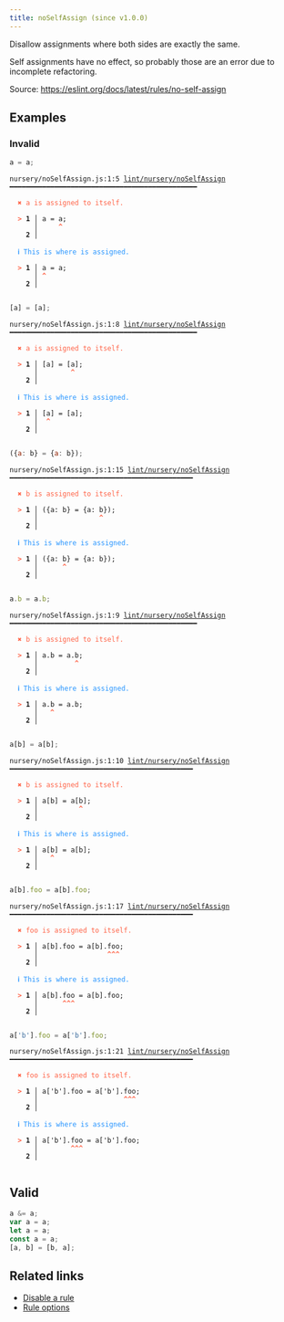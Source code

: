 ```yaml
---
title: noSelfAssign (since v1.0.0)
---
```



Disallow assignments where both sides are exactly the same.

Self assignments have no effect, so probably those are an error due to incomplete refactoring.

Source: https://eslint.org/docs/latest/rules/no-self-assign

## Examples

### Invalid

```jsx
a = a;
```

<pre class="language-text"><code class="language-text">nursery/noSelfAssign.js:1:5 <a href="https://biomejs.dev/linter/rules/no-self-assign">lint/nursery/noSelfAssign</a> ━━━━━━━━━━━━━━━━━━━━━━━━━━━━━━━━━━━━━━━━━━━━━━

<strong><span style="color: Tomato;">  </span></strong><strong><span style="color: Tomato;">✖</span></strong> <span style="color: Tomato;">a is assigned to itself.</span>
  
<strong><span style="color: Tomato;">  </span></strong><strong><span style="color: Tomato;">&gt;</span></strong> <strong>1 │ </strong>a = a;
   <strong>   │ </strong>    <strong><span style="color: Tomato;">^</span></strong>
    <strong>2 │ </strong>
  
<strong><span style="color: rgb(38, 148, 255);">  </span></strong><strong><span style="color: rgb(38, 148, 255);">ℹ</span></strong> <span style="color: rgb(38, 148, 255);">This is where is assigned.</span>
  
<strong><span style="color: Tomato;">  </span></strong><strong><span style="color: Tomato;">&gt;</span></strong> <strong>1 │ </strong>a = a;
   <strong>   │ </strong><strong><span style="color: Tomato;">^</span></strong>
    <strong>2 │ </strong>
  
</code></pre>

```jsx
[a] = [a];
```

<pre class="language-text"><code class="language-text">nursery/noSelfAssign.js:1:8 <a href="https://biomejs.dev/linter/rules/no-self-assign">lint/nursery/noSelfAssign</a> ━━━━━━━━━━━━━━━━━━━━━━━━━━━━━━━━━━━━━━━━━━━━━━

<strong><span style="color: Tomato;">  </span></strong><strong><span style="color: Tomato;">✖</span></strong> <span style="color: Tomato;">a is assigned to itself.</span>
  
<strong><span style="color: Tomato;">  </span></strong><strong><span style="color: Tomato;">&gt;</span></strong> <strong>1 │ </strong>[a] = [a];
   <strong>   │ </strong>       <strong><span style="color: Tomato;">^</span></strong>
    <strong>2 │ </strong>
  
<strong><span style="color: rgb(38, 148, 255);">  </span></strong><strong><span style="color: rgb(38, 148, 255);">ℹ</span></strong> <span style="color: rgb(38, 148, 255);">This is where is assigned.</span>
  
<strong><span style="color: Tomato;">  </span></strong><strong><span style="color: Tomato;">&gt;</span></strong> <strong>1 │ </strong>[a] = [a];
   <strong>   │ </strong> <strong><span style="color: Tomato;">^</span></strong>
    <strong>2 │ </strong>
  
</code></pre>

```jsx
({a: b} = {a: b});
```

<pre class="language-text"><code class="language-text">nursery/noSelfAssign.js:1:15 <a href="https://biomejs.dev/linter/rules/no-self-assign">lint/nursery/noSelfAssign</a> ━━━━━━━━━━━━━━━━━━━━━━━━━━━━━━━━━━━━━━━━━━━━━

<strong><span style="color: Tomato;">  </span></strong><strong><span style="color: Tomato;">✖</span></strong> <span style="color: Tomato;">b is assigned to itself.</span>
  
<strong><span style="color: Tomato;">  </span></strong><strong><span style="color: Tomato;">&gt;</span></strong> <strong>1 │ </strong>({a: b} = {a: b});
   <strong>   │ </strong>              <strong><span style="color: Tomato;">^</span></strong>
    <strong>2 │ </strong>
  
<strong><span style="color: rgb(38, 148, 255);">  </span></strong><strong><span style="color: rgb(38, 148, 255);">ℹ</span></strong> <span style="color: rgb(38, 148, 255);">This is where is assigned.</span>
  
<strong><span style="color: Tomato;">  </span></strong><strong><span style="color: Tomato;">&gt;</span></strong> <strong>1 │ </strong>({a: b} = {a: b});
   <strong>   │ </strong>     <strong><span style="color: Tomato;">^</span></strong>
    <strong>2 │ </strong>
  
</code></pre>

```jsx
a.b = a.b;
```

<pre class="language-text"><code class="language-text">nursery/noSelfAssign.js:1:9 <a href="https://biomejs.dev/linter/rules/no-self-assign">lint/nursery/noSelfAssign</a> ━━━━━━━━━━━━━━━━━━━━━━━━━━━━━━━━━━━━━━━━━━━━━━

<strong><span style="color: Tomato;">  </span></strong><strong><span style="color: Tomato;">✖</span></strong> <span style="color: Tomato;">b is assigned to itself.</span>
  
<strong><span style="color: Tomato;">  </span></strong><strong><span style="color: Tomato;">&gt;</span></strong> <strong>1 │ </strong>a.b = a.b;
   <strong>   │ </strong>        <strong><span style="color: Tomato;">^</span></strong>
    <strong>2 │ </strong>
  
<strong><span style="color: rgb(38, 148, 255);">  </span></strong><strong><span style="color: rgb(38, 148, 255);">ℹ</span></strong> <span style="color: rgb(38, 148, 255);">This is where is assigned.</span>
  
<strong><span style="color: Tomato;">  </span></strong><strong><span style="color: Tomato;">&gt;</span></strong> <strong>1 │ </strong>a.b = a.b;
   <strong>   │ </strong>  <strong><span style="color: Tomato;">^</span></strong>
    <strong>2 │ </strong>
  
</code></pre>

```jsx
a[b] = a[b];
```

<pre class="language-text"><code class="language-text">nursery/noSelfAssign.js:1:10 <a href="https://biomejs.dev/linter/rules/no-self-assign">lint/nursery/noSelfAssign</a> ━━━━━━━━━━━━━━━━━━━━━━━━━━━━━━━━━━━━━━━━━━━━━

<strong><span style="color: Tomato;">  </span></strong><strong><span style="color: Tomato;">✖</span></strong> <span style="color: Tomato;">b is assigned to itself.</span>
  
<strong><span style="color: Tomato;">  </span></strong><strong><span style="color: Tomato;">&gt;</span></strong> <strong>1 │ </strong>a[b] = a[b];
   <strong>   │ </strong>         <strong><span style="color: Tomato;">^</span></strong>
    <strong>2 │ </strong>
  
<strong><span style="color: rgb(38, 148, 255);">  </span></strong><strong><span style="color: rgb(38, 148, 255);">ℹ</span></strong> <span style="color: rgb(38, 148, 255);">This is where is assigned.</span>
  
<strong><span style="color: Tomato;">  </span></strong><strong><span style="color: Tomato;">&gt;</span></strong> <strong>1 │ </strong>a[b] = a[b];
   <strong>   │ </strong>  <strong><span style="color: Tomato;">^</span></strong>
    <strong>2 │ </strong>
  
</code></pre>

```jsx
a[b].foo = a[b].foo;
```

<pre class="language-text"><code class="language-text">nursery/noSelfAssign.js:1:17 <a href="https://biomejs.dev/linter/rules/no-self-assign">lint/nursery/noSelfAssign</a> ━━━━━━━━━━━━━━━━━━━━━━━━━━━━━━━━━━━━━━━━━━━━━

<strong><span style="color: Tomato;">  </span></strong><strong><span style="color: Tomato;">✖</span></strong> <span style="color: Tomato;">foo is assigned to itself.</span>
  
<strong><span style="color: Tomato;">  </span></strong><strong><span style="color: Tomato;">&gt;</span></strong> <strong>1 │ </strong>a[b].foo = a[b].foo;
   <strong>   │ </strong>                <strong><span style="color: Tomato;">^</span></strong><strong><span style="color: Tomato;">^</span></strong><strong><span style="color: Tomato;">^</span></strong>
    <strong>2 │ </strong>
  
<strong><span style="color: rgb(38, 148, 255);">  </span></strong><strong><span style="color: rgb(38, 148, 255);">ℹ</span></strong> <span style="color: rgb(38, 148, 255);">This is where is assigned.</span>
  
<strong><span style="color: Tomato;">  </span></strong><strong><span style="color: Tomato;">&gt;</span></strong> <strong>1 │ </strong>a[b].foo = a[b].foo;
   <strong>   │ </strong>     <strong><span style="color: Tomato;">^</span></strong><strong><span style="color: Tomato;">^</span></strong><strong><span style="color: Tomato;">^</span></strong>
    <strong>2 │ </strong>
  
</code></pre>

```jsx
a['b'].foo = a['b'].foo;
```

<pre class="language-text"><code class="language-text">nursery/noSelfAssign.js:1:21 <a href="https://biomejs.dev/linter/rules/no-self-assign">lint/nursery/noSelfAssign</a> ━━━━━━━━━━━━━━━━━━━━━━━━━━━━━━━━━━━━━━━━━━━━━

<strong><span style="color: Tomato;">  </span></strong><strong><span style="color: Tomato;">✖</span></strong> <span style="color: Tomato;">foo is assigned to itself.</span>
  
<strong><span style="color: Tomato;">  </span></strong><strong><span style="color: Tomato;">&gt;</span></strong> <strong>1 │ </strong>a['b'].foo = a['b'].foo;
   <strong>   │ </strong>                    <strong><span style="color: Tomato;">^</span></strong><strong><span style="color: Tomato;">^</span></strong><strong><span style="color: Tomato;">^</span></strong>
    <strong>2 │ </strong>
  
<strong><span style="color: rgb(38, 148, 255);">  </span></strong><strong><span style="color: rgb(38, 148, 255);">ℹ</span></strong> <span style="color: rgb(38, 148, 255);">This is where is assigned.</span>
  
<strong><span style="color: Tomato;">  </span></strong><strong><span style="color: Tomato;">&gt;</span></strong> <strong>1 │ </strong>a['b'].foo = a['b'].foo;
   <strong>   │ </strong>       <strong><span style="color: Tomato;">^</span></strong><strong><span style="color: Tomato;">^</span></strong><strong><span style="color: Tomato;">^</span></strong>
    <strong>2 │ </strong>
  
</code></pre>

## Valid

```jsx
a &= a;
var a = a;
let a = a;
const a = a;
[a, b] = [b, a];
```

## Related links

- [Disable a rule](/linter/#disable-a-lint-rule)
- [Rule options](/linter/#rule-options)
